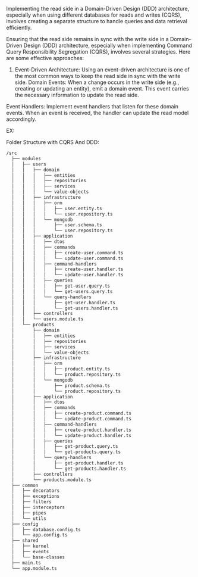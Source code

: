 Implementing the read side in a Domain-Driven Design (DDD) architecture, especially when using different databases for reads and writes (CQRS), involves creating a separate structure to handle queries and data retrieval efficiently. 

Ensuring that the read side remains in sync with the write side in a Domain-Driven Design (DDD) architecture, especially when implementing Command Query Responsibility Segregation (CQRS), involves several strategies. Here are some effective approaches:

1. Event-Driven Architecture: Using an event-driven architecture is one of the most common ways to keep the read side in sync with the write side.
Domain Events: When a change occurs in the write side (e.g., creating or updating an entity), emit a domain event. This event carries the necessary information to update the read side.

Event Handlers: Implement event handlers that listen for these domain events. When an event is received, the handler can update the read model accordingly.

EX: 






Folder Structure with CQRS And DDD:
```bash
/src
  ├── modules
  │   ├── users
  │   │   ├── domain
  │   │   │   ├── entities
  │   │   │   ├── repositories
  │   │   │   ├── services
  │   │   │   └── value-objects
  │   │   ├── infrastructure
  │   │   │   ├── orm
  │   │   │   │   ├── user.entity.ts
  │   │   │   │   └── user.repository.ts
  │   │   │   └── mongodb
  │   │   │       ├── user.schema.ts
  │   │   │       └── user.repository.ts
  │   │   ├── application
  │   │   │   ├── dtos
  │   │   │   ├── commands
  │   │   │   │   ├── create-user.command.ts
  │   │   │   │   └── update-user.command.ts
  │   │   │   ├── command-handlers
  │   │   │   │   ├── create-user.handler.ts
  │   │   │   │   └── update-user.handler.ts
  │   │   │   ├── queries
  │   │   │   │   ├── get-user.query.ts
  │   │   │   │   └── get-users.query.ts
  │   │   │   └── query-handlers
  │   │   │       ├── get-user.handler.ts
  │   │   │       └── get-users.handler.ts
  │   │   ├── controllers
  │   │   └── users.module.ts
  │   └── products
  │       ├── domain
  │       │   ├── entities
  │       │   ├── repositories
  │       │   ├── services
  │       │   └── value-objects
  │       ├── infrastructure
  │       │   ├── orm
  │       │   │   ├── product.entity.ts
  │       │   │   └── product.repository.ts
  │       │   └── mongodb
  │       │       ├── product.schema.ts
  │       │       └── product.repository.ts
  │       ├── application
  │       │   ├── dtos
  │       │   ├── commands
  │       │   │   ├── create-product.command.ts
  │       │   │   └── update-product.command.ts
  │       │   ├── command-handlers
  │       │   │   ├── create-product.handler.ts
  │       │   │   └── update-product.handler.ts
  │       │   ├── queries
  │       │   │   ├── get-product.query.ts
  │       │   │   └── get-products.query.ts
  │       │   └── query-handlers
  │       │       ├── get-product.handler.ts
  │       │       └── get-products.handler.ts
  │       ├── controllers
  │       └── products.module.ts
  ├── common
  │   ├── decorators
  │   ├── exceptions
  │   ├── filters
  │   ├── interceptors
  │   ├── pipes
  │   └── utils
  ├── config
  │   ├── database.config.ts
  │   └── app.config.ts
  ├── shared
  │   ├── kernel
  │   ├── events
  │   └── base-classes
  ├── main.ts
  └── app.module.ts

```